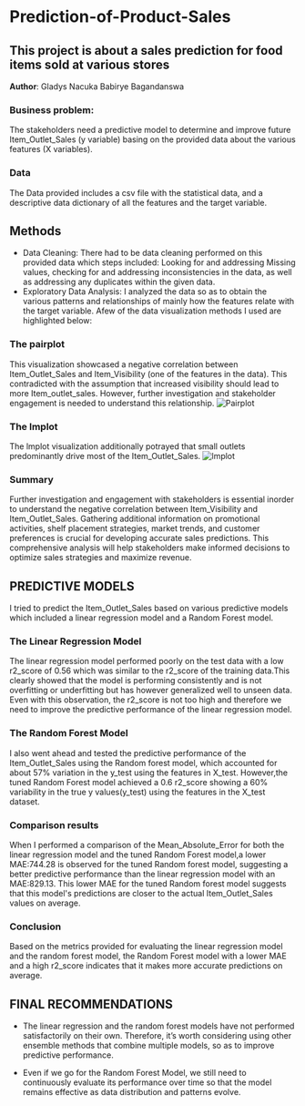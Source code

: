 # Prediction-of-Product-Sales
## This project is about a sales prediction for food items sold at various stores

**Author**: Gladys Nacuka Babirye Bagandanswa

### Business problem:
The stakeholders need a predictive model to determine and improve future Item_Outlet_Sales (y variable) basing on the provided data about the various features (X variables).

### Data
The Data provided includes a csv file with the statistical data, and a descriptive data dictionary of all the features and the target variable.

## Methods
 - Data Cleaning: There had to be data cleaning performed on this provided data which steps included: Looking for and addressing Missing values, checking for and addressing inconsistencies in the data, as well as addressing any duplicates within the given data.
 - Exploratory Data Analysis: I analyzed the data so as to obtain the various patterns and relationships of mainly how the features relate with the target variable. Afew of the data visualization methods I used are highlighted below:
   
 ### The pairplot 
This visualization showcased a negative correlation between Item_Outlet_Sales and Item_Visibility (one of the features in the data). This contradicted with the assumption that increased visibility should lead to more Item_outlet_sales. However, further investigation and stakeholder engagement is needed to understand this relationship.
![Pairplot](https://github.com/gladysbabs/Prediction-of-Product-Sales/assets/162020572/ade1900a-210e-41f8-919c-774c213d0c4e)

### The lmplot
The lmplot visualization additionally potrayed that small outlets predominantly drive most of the Item_Outlet_Sales.
![lmplot](https://github.com/gladysbabs/Prediction-of-Product-Sales/assets/162020572/c132f8b0-dcc0-43d3-8d58-ca60171a96bc)

### Summary
Further investigation and engagement with stakeholders is essential inorder to understand the negative correlation between Item_Visibility and Item_Outlet_Sales. Gathering additional information on promotional activities, shelf placement strategies, market trends, and customer preferences is crucial for developing accurate sales predictions. This comprehensive analysis will help stakeholders make informed decisions to optimize sales strategies and maximize revenue.

## PREDICTIVE MODELS
I tried to predict the Item_Outlet_Sales based on various predictive models which included a linear regression model and a Random Forest model. 

### The Linear Regression Model
The linear regression model performed poorly on the test data with a low r2_score of 0.56 which was similar to the r2_score of the training data.This clearly showed that the model is performing consistently and is not overfitting or underfitting but has however generalized well to unseen data. Even with this observation, the r2_score is not too high and therefore we need to improve the predictive performance of the linear regression model.

### The Random Forest Model
I also went ahead and tested the predictive performance of the Item_Outlet_Sales using the Random forest model, which accounted for about 57% variation in the y_test using the features in X_test. However,the tuned Random Forest model achieved a 0.6 r2_score showing a 60% variability in the true y values(y_test) using the features in the X_test dataset. 

### Comparison results
When I performed a comparison of the Mean_Absolute_Error for both the linear regression model and the tuned Random Forest model,a lower MAE:744.28 is observed for the tuned Random forest model, suggesting a better predictive performance than the linear regression model with an MAE:829.13. This lower MAE for the tuned Random forest model suggests that this model's predictions are closer to the actual Item_Outlet_Sales values on average.

### Conclusion
Based on the metrics provided for evaluating the linear regression model and the random forest model, the Random Forest model with a lower MAE and a high r2_score indicates that it makes more accurate predictions on average.

## FINAL RECOMMENDATIONS

- The linear regression and the random forest models have not performed satisfactorily on their own. Therefore, it’s worth considering using other ensemble methods that combine multiple models, so as to improve predictive performance.

- Even if we go for the Random Forest Model, we still need to continuously evaluate its performance over time so that the model remains effective as data distribution and patterns evolve.
